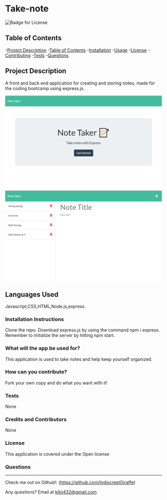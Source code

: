 # Take-note

  ![Badge for License](https://img.shields.io/badge/license-Open-informational)
  
  ## Table of Contents
  -[Project Description](#projectDescription)
  -[Table of Contents](#tableofContents)
  -[Installation](#installation)
  -[Usage](#usage)
  -[License](#license)
  -[Contributing](#contributing)
  -[Tests](#tests)
  -[Questions](#questions)


  ## Project Description 
  A front and back end application for creating and storing notes, made for the coding bootcamp using express.js. 

  
  <img src = "./public/assets/images/screenshot (1).png">
  <img src = "./public/assets/images/screenshot (2).png">

  
  
  ## Languages Used 
  Javascript,CSS,HTML,Node.js,express.

  ### Installation Instructions
  Clone the repo. Download express.js by using the command npm i express. Remember to initialize the server by hitting npm start.

  ### What will the app be used for? 
  This application is used to take notes and help keep yourself organized.

  ### How can you contribute?
  Fork your own copy and do what you want with it!

  ### Tests 
  None

  ### Credits and Contributors 
  None

  ### License
  This application is covered under the Open license
  

  ### Questions
  -------------------------------------------------------------------------------------------------------
  
  Check me out on Github!: (https://github.com/IndiscreetGiraffe) 
  
  Any questions? Email at kikij432@gmail.com

